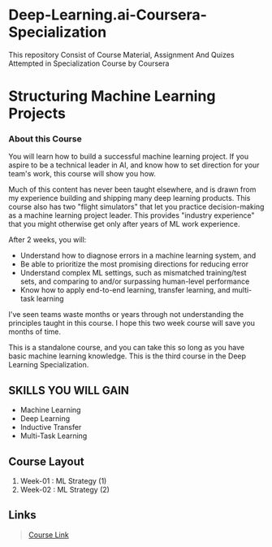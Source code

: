 # Deep-Learning.ai-Coursera-Specialization
 This repository Consist of Course Material, Assignment And Quizes Attempted in Specialization Course by Coursera 

# Structuring Machine Learning Projects
### About this Course
You will learn how to build a successful machine learning project. If you aspire to be a technical leader in AI, and know how to set direction for your team's work, this course will show you how.

Much of this content has never been taught elsewhere, and is drawn from my experience building and shipping many deep learning products. This course also has two "flight simulators" that let you practice decision-making as a machine learning project leader. This provides "industry experience" that you might otherwise get only after years of ML work experience.

After 2 weeks, you will: 
- Understand how to diagnose errors in a machine learning system, and 
- Be able to prioritize the most promising directions for reducing error
- Understand complex ML settings, such as mismatched training/test sets, and comparing to and/or surpassing human-level performance
- Know how to apply end-to-end learning, transfer learning, and multi-task learning

I've seen teams waste months or years through not understanding the principles taught in this course. I hope this two week course will save you months of time.

This is a standalone course, and you can take this so long as you have basic machine learning knowledge. This is the third course in the Deep Learning Specialization.

## SKILLS YOU WILL GAIN
* Machine Learning
* Deep Learning
* Inductive Transfer
* Multi-Task Learning
 

## Course Layout
1. Week-01 : ML Strategy (1)
2. Week-02 : ML Strategy (2)

## Links
> [Course Link](https://www.coursera.org/learn/machine-learning-projects?specialization=deep-learning)